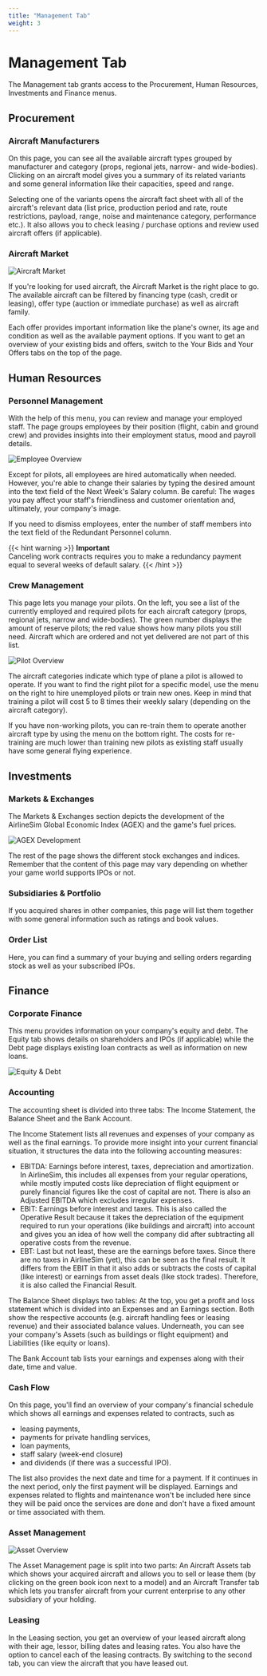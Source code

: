 ```yaml
---
title: "Management Tab"
weight: 3
---
```


# Management Tab

The Management tab grants access to the Procurement, Human Resources, Investments and Finance menus.

## Procurement

### Aircraft Manufacturers

On this page, you can see all the available aircraft types grouped by manufacturer and category (props, regional jets, narrow- and wide-bodies).
Clicking on an aircraft model gives you a summary of its related variants and some general information like their capacities, speed and range.

Selecting one of the variants opens the aircraft fact sheet with all of the aircraft's relevant data (list price, production period and rate, route restrictions, payload, range, noise and maintenance category, performance etc.). It also allows you to check leasing / purchase options and review used aircraft offers (if applicable).

### Aircraft Market

![Aircraft Market](ac_market_01.png "Aircraft Market")

If you're looking for used aircraft, the Aircraft Market is the right place to go. The available aircraft can be filtered by financing type (cash, credit or leasing), offer type (auction or immediate purchase) as well as aircraft family.

Each offer provides important information like the plane's owner, its age and condition as well as the available payment options. If you want to get an overview of your existing bids and offers, switch to the Your Bids and Your Offers tabs on the top of the page.

## Human Resources

### Personnel Management

With the help of this menu, you can review and manage your employed staff. The page groups employees by their position (flight, cabin and ground crew) and provides insights into their employment status, mood and payroll details.

![Employee Overview](employees_01.png "Employee Overview")

Except for pilots, all employees are hired automatically when needed. However, you're able to change their salaries by typing the desired amount into the text field of the Next Week's Salary column. Be careful: The wages you pay affect your staff's friendliness and customer orientation and, ultimately, your company's image.

If you need to dismiss employees, enter the number of staff members into the text field of the Redundant Personnel column.

{{< hint warning >}}
**Important**  
Canceling work contracts requires you to make a redundancy payment equal to several weeks of default salary.
{{< /hint >}}

### Crew Management

This page lets you manage your pilots. On the left, you see a list of the currently employed and required pilots for each aircraft category (props, regional jets, narrow and wide-bodies). The green number displays the amount of reserve pilots; the red value shows how many pilots you still need. Aircraft which are ordered and not yet delivered are not part of this list.

![Pilot Overview](crew_01.png "Pilot Overview")

The aircraft categories indicate which type of plane a pilot is allowed to operate. If you want to find the right pilot for a specific model, use the menu on the right to hire unemployed pilots or train new ones. Keep in mind that training a pilot will cost 5 to 8 times their weekly salary (depending on the aircraft category).

If you have non-working pilots, you can re-train them to operate another aircraft type by using the menu on the bottom right. The costs for re-training are much lower than training new pilots as existing staff usually have some general flying experience.

## Investments

### Markets & Exchanges

The Markets & Exchanges section depicts the development of the AirlineSim Global Economic Index (AGEX) and the game's fuel prices. 

![AGEX Development](markets_exchanges_01.png "AGEX Development")

The rest of the page shows the different stock exchanges and indices. Remember that the content of this page may vary depending on whether your game world supports IPOs or not.

### Subsidiaries & Portfolio

If you acquired shares in other companies, this page will list them together with some general information such as ratings and book values.

### Order List

Here, you can find a summary of your buying and selling orders regarding stock as well as your subscribed IPOs.

## Finance

### Corporate Finance

This menu provides information on your company's equity and debt. The Equity tab shows details on shareholders and IPOs (if applicable) while the Debt page displays existing loan contracts as well as information on new loans.

![Equity & Debt](debt_01.png "Equity & Debt")

### Accounting

The accounting sheet is divided into three tabs: The Income Statement, the Balance Sheet and the Bank Account.

The Income Statement lists all revenues and expenses of your company as well as the final earnings. To provide more insight into your current financial situation, it structures the data into the following accounting measures:

* EBITDA: Earnings before interest, taxes, depreciation and amortization. In AirlineSim, this includes all expenses from your regular operations, while mostly imputed costs like depreciation of flight equipment or purely financial figures like the cost of capital are not. There is also an Adjusted EBITDA which excludes irregular expenses.
* EBIT: Earnings before interest and taxes. This is also called the Operative Result because it takes the depreciation of the equipment required to run your operations (like buildings and aircraft) into account and gives you an idea of how well the company did after subtracting all operative costs from the revenue.
* EBT: Last but not least, these are the earnings before taxes. Since there are no taxes in AirlineSim (yet), this can be seen as the final result. It differs from the EBIT in that it also adds or subtracts the costs of capital (like interest) or earnings from asset deals (like stock trades). Therefore, it is also called the Financial Result.

The Balance Sheet displays two tables: At the top, you get a profit and loss statement which is divided into an Expenses and an Earnings section. Both show the respective accounts (e.g. aircraft handling fees or leasing revenue) and their associated balance values. Underneath, you can see your company's Assets (such as buildings or flight equipment) and Liabilities (like equity or loans).

The Bank Account tab lists your earnings and expenses along with their date, time and value.

### Cash Flow

On this page, you'll find an overview of your company's financial schedule which shows all earnings and expenses related to contracts, such as

* leasing payments,
* payments for private handling services,
* loan payments,
* staff salary (week-end closure)
* and dividends (if there was a successful IPO).

The list also provides the next date and time for a payment. If it continues in the next period, only the first payment will be displayed.
Earnings and expenses related to flights and maintenance won't be included here since they will be paid once the services are done and don't have a fixed amount or time associated with them.

### Asset Management

![Asset Overview](assets_01.png "Asset Overview")

The Asset Management page is split into two parts: An Aircraft Assets tab which shows your acquired aircraft and allows you to sell or lease them (by clicking on the green book icon next to a model) and an Aircraft Transfer tab which lets you transfer aircraft from your current enterprise to any other subsidiary of your holding.

### Leasing

In the Leasing section, you get an overview of your leased aircraft along with their age, lessor, billing dates and leasing rates. You also have the option to cancel each of the leasing contracts. By switching to the second tab, you can view the aircraft that you have leased out. 
